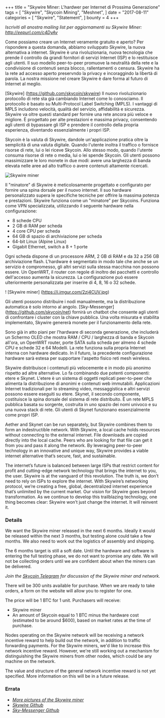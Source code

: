 +++
title = "Skywire Miner: L'hardwer per Internet di Prossima Generazione"
tags = [
    "Skywire",
    "Skycoin Mining",
    "Meshnet",
]
date = "2017-08-11"
categories = [
    "Skywire",
    "Statement",
]
bounty = 4
+++

*Iscriviti all anostra mailing list per aggiornamenti su Skywire Miner: http://eepurl.com/c4DyAv*

Come possiamo creare un Internet veramente gratuito e aperto? Per rispondere a questa domanda, abbiamo
sviluppato Skywire, la nuova alternativa a internet. Skywire è una rivoluzionaria,
nuova tecnologia che prende il controllo da grandi fornitori di servizi Internet (ISP)
e lo restituisce agli utenti. Il suo modello peer-to-peer promuove la neutralità della rete
e la condivisione di contenuti senza blocco, rallentamenti o censura. Skywire  ha
la rete ad accesso aperto preservndo la privacy e incoraggindo la libertà di parola. La nostra missione nel
creare Skywire è dare forma al futuro di Internet al meglio.

[Skywire] (https://github.com/skycoin/skywire) Il nuovo rivoluzionario protocollo di rete sta già cambiando Internet
come lo conosciamo. Il protocollo è basato su Multi-Protocol Label Switching (MPLS).
I vantaggi di MPLS includono velocità, qualità del servizio, affidabilità e sicurezza.
Skywire va oltre questi standard per fornire una rete ancora più veloce e migliore.
È progettato per alte prestazioni e massima privacy, consentendo agli utenti di bypassare gli
ISP e prendere il controllo della propria esperienza, diventando essenzialmente i propri
ISP.

Skycoin è la valuta di Skywire, dandole un'applicazione pratica oltre la semplicità di
una valuta digitale. Quando l'utente inoltra il traffico o fornisce risorse di rete,
lui o lei riceve Skycoin. Allo stesso modo, quando l'utente consuma risorse di rete o
media, lui o lei spende Skycoin. Gli utenti possono massimizzare le loro monete in due modi:
avere una larghezza di banda elevata nelle aree ad alto traffico o avere contenuti altamente ricercati.

![Skywire miner](https://i.imgur.com/ASFEeYi.jpg)

Il "minatore" di Skywire è meticolosamente progettato e configurato per fornire una spina dorsale
per il nuovo internet. Il suo hardware personalizzato supera le specifiche tecniche
per offrire la massima potenza e prestazioni. Skywire funziona come un "minatore" per
Skycoins. Funziona come VPN specializzata, utilizzando il seguente hardware nella
configurazione:

- 8 schede CPU
- 2 GB di RAM per scheda
- 4 core CPU per scheda
- 64 GB di spazio di archiviazione per scheda
- 64-bit Linux (Alpine Linux)
- Gigabit Ethernet, switch a 8 + 1 porte

Ogni scheda dispone di un processore ARM, 2 GB di RAM e da 32 a 256 GB
archiviazione flash. L'hardware è segmentato in modo tale che anche se un servizio
è compromesso, gli altri servizi sulla stessa macchina non possono essere. Un OpenWRT,
il router con regole di inoltro dei pacchetti e controllo dell'accesso aumenta la sicurezza.
La configurazione può essere ulteriormente personalizzata per inserire di 4, 8, 16 o 32 schede.

! [Skywire miner] (https://i.imgur.com/2zj4CUV.jpg)

Gli utenti possono distribuire i nodi manualmente, ma la distribuzione automatica è solo intorno al
angolo. [Sky-Messenger] (https://github.com/skycoin/net) fornirà un chatbot
che consente agli utenti di confrontare i cluster con la chiave pubblica. Una volta misurata e stabilita
implementato, Skywire genererà monete per il funzionamento della rete.

Sono già in atto piani per l'hardware di seconda generazione, che includerà un
Schermo OLED che mostra RAM / CPU / larghezza di banda e Skycoin all'ora, un OpenWRT
router, porte SATA sulla scheda per almeno 4 schede CPU e schede 32 e 64
Modelli. La rete funziona sulla propria Internet interna con hardware dedicato. In
il futuro, la precedente configurazione hardware sarà estesa per supportare l'aspetto fisico
reti mesh wireless.

Skywire distribuisce i contenuti più velocemente e in modo più anonimo rispetto ad altre alternative.
Lo fa combinando due potenti componenti: etere e Skynet. L'etere è un
sistema di oggetti replicati peer-to-peer che alimenta la distribuzione di anonimi
e contenuti web immutabili. Applicazioni Internet tradizionali per lo streaming video,
messaggistica e altri servizi possono essere eseguiti su etere. Skynet, il secondo
componente, costituisce la spina dorsale del sistema di rete distribuito. È un
rete MPLS pubblica basata su sorgente, costruita in uno spazio dei nomi univoco e su una nuova
stack di rete. Gli utenti di Skynet funzionano essenzialmente come propri ISP.

Aether and Skynet can be run separately, but Skywire combines them to form an
indestructible network. With Skywire, a local cache holds resources without
connecting to the external internet. File downloads are copied directly into the
local cache. Peers who are looking for that file can get it from you and pass it
along the network. By leveraging peer-to-peer technology in an innovative and
unique way, Skywire provides a viable internet alternative that’s secure, fast,
and sustainable.

The internet’s future is balanced between large ISPs that restrict content for
profit and cutting-edge network technology that brings the internet to you, the
user. Skywire is at the vanguard of this revolution. The truth is, we don’t need
to rely on ISPs to explore the internet. With Skywire’s networking protocol,
we’re creating a free, global, decentralized internet experience that’s unlimited
by the current market. Our vision for Skywire goes beyond transformation. As we
continue to develop this trailblazing technology, one thing becomes clear:
Skywire won’t just change the internet. It will reinvent it.

### Details

We want the Skywire miner released in the next 6 months.  Ideally it would
be released within the next 3 months, but testing alone could take a few months.
We also need to work out the logistics of assembly and shipping.

The 6 months target is still a soft date.  Until the hardware and software is
entering the full testing phase, we do not want to promise any date. We will not
be collecting orders until we are confident about when the miners can be delivered.

*Join the [Skycoin Telegram](https://t.me/Skycoin) for discussion of the Skywire miner and network.*

There will be 300 units available for purchase. When we are ready to take orders,
a form on the website will allow you to register for one.

The price will be 1 BTC for 1 unit.  Purchasers will receive:

* Skywire miner
* An amount of Skycoin equal to 1 BTC minus the hardware cost (estimated to be around $600), based on market rates at the time of purchase.

Nodes operating on the Skywire network will be receiving a network incentive reward
to help build out the network, in addition to traffic forwarding payments.
For the Skywire miners, we'd like to increase this network incentive reward.
However, we're still working out a mechanism for distinguishing the Skywire miners
from other nodes, which could be any machine on the network.

The value and structure of the general network incentive reward is not yet specified.
More information on this will be in a future release.

### Errata

- *[More pictures of the Skywire miner](https://imgur.com/a/mpnzh)*
- *[Skywire Github](https://github.com/skycoin/skywire)*
- *[Sky-Messenger Github](https://github.com/skycoin/net)*
